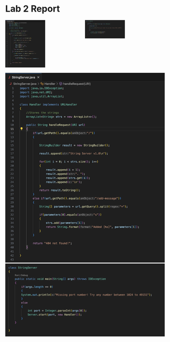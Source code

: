 # Lab 2 Report

<div style="display: flex;">
  <div style="flex: 1;"><img src="code.png" width="50%"></div>
  <div style="flex: 1;"><img src="code2.png" width="50%"></div>
</div>

![Code](code.png) ![Code2](code2.png)
